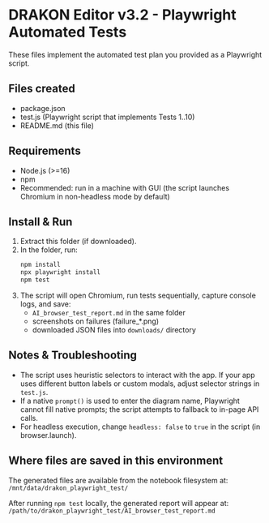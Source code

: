 # DRAKON Editor v3.2 - Playwright Automated Tests

These files implement the automated test plan you provided as a Playwright script.

## Files created
- package.json
- test.js (Playwright script that implements Tests 1..10)
- README.md (this file)

## Requirements
- Node.js (>=16)
- npm
- Recommended: run in a machine with GUI (the script launches Chromium in non-headless mode by default)

## Install & Run
1. Extract this folder (if downloaded).
2. In the folder, run:
   ```bash
   npm install
   npx playwright install
   npm test
   ```
3. The script will open Chromium, run tests sequentially, capture console logs, and save:
   - `AI_browser_test_report.md` in the same folder
   - screenshots on failures (failure_*.png)
   - downloaded JSON files into `downloads/` directory

## Notes & Troubleshooting
- The script uses heuristic selectors to interact with the app. If your app uses different button labels or custom modals, adjust selector strings in `test.js`.
- If a native `prompt()` is used to enter the diagram name, Playwright cannot fill native prompts; the script attempts to fallback to in-page API calls.
- For headless execution, change `headless: false` to `true` in the script (in browser.launch).

## Where files are saved in this environment
The generated files are available from the notebook filesystem at:
`/mnt/data/drakon_playwright_test/`

After running `npm test` locally, the generated report will appear at:
`/path/to/drakon_playwright_test/AI_browser_test_report.md`
